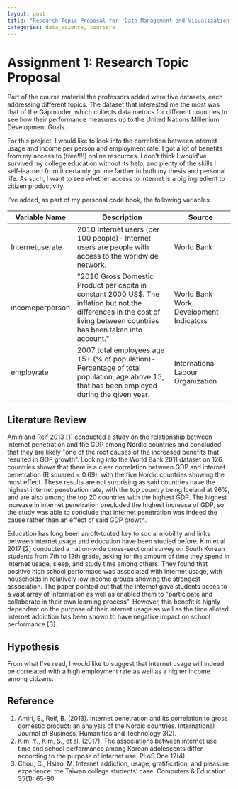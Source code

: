 ```yaml
---
layout: post
title: "Research Topic Proposal for 'Data Management and Visualization'"
categories: data_science, coursera
---
```


# Assignment 1: Research Topic Proposal

Part of the course material the professors added were five datasets, each addressing different topics. The dataset that interested
me the most was that of the Gapminder, which collects data metrics for different countries to see how their performance measures up
to the United Nations Millenium Development Goals. 

For this project, I would like to look into the correlation between internet usage and income per person and employment rate. 
I got a lot of benefits from my access to (free!!!!) online resources. I don't think I would've survived my college education 
without its help, and plenty of the skills I self-learned from it certainly got me farther in both my thesis and personal life. As such, I want to see whether access to internet is a big ingredient to citizen productivity. 

I've added, as part of my personal code book, the following variables:

| Variable Name | Description | Source |
|---|---|---|
|Internetuserate|2010 Internet users (per 100 people)- Internet users are people with access to the worldwide network.|World Bank|
|incomeperperson|"2010 Gross Domestic Product per capita in constant 2000 US$. The inflation but not the differences in the cost of living between countries has been taken into account."|World Bank Work Development Indicators|
|employrate|2007 total employees age 15+ (% of population)- Percentage of total population, age above 15, that has been employed during the given year.|International Labour Organization| 

## Literature Review

Amiri and Reif 2013 [1] conducted a study on the relationship between internet penetration and the GDP among Nordic countries and concluded that they are likely "one of the root causes of the increased benefits that resulted in GDP growth". Looking into the World Bank 2011 dataset on 126 countries shows that there is a clear correlation between GDP and internet penetration (R squared = 0.69), with the five Nordic countries showing the most effect. These results are not surprising as said countries have the highest internet penetration rate, with the top country being Iceland at 96%, and are also among the top 20 countries with the highest GDP. The highest increase in internet penetration precluded the highest increase of GDP, so the study was able to conclude that internet penetration was indeed the cause rather than an effect of said GDP growth. 

Education has long been an oft-touted key to social mobility and links between internet usage and education have been studied before. Kim et al 2017 [2] conducted a nation-wide cross-sectional survey on South Korean students from 7th to 12th grade, asking for the amount of time they spend in internet usage, sleep, and study time among others. They found that positive high school performace was associated with internet usage, with households in relatively low income groups showing the strongest association. The paper pointed out that the internet gave students acces to a vast array of information as well as enabled them to "participate and collaborate in their own learning process". However, this benefit is highly dependent on the purpose of their internet usage as well as the time alloted. Internet addiction has been shown to have negative impact on school performance [3].

## Hypothesis

From what I've read, I would like to suggest that internet usage will indeed be correlated with a high employment rate as well as a higher income among citizens. 

## Reference

1. Amiri, S., Reif, B. (2013). Internet penetration and its correlation to gross domestic product: an analysis of the Nordic countries. International Journal of Business, Humanities and Technology 3(2).
2. Kim, Y., Kim, S., et al. (2017). The associations between internet use time and school performance among Korean adolescents differ according to the purpose of internet use. PLoS One 12(4).
3. Chou, C., Hsiao, M. Internet addiction, usage, gratification, and pleasure experience: the Taiwan college students’ case. Computers & Education 35(1): 65-80.


